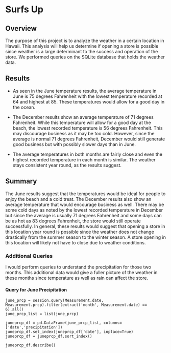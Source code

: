 # Surfs Up

## Overview

The purpose of this project is to analyze the weather in a certain location in Hawaii. This analysis will help us determine if opening a store is possible since weather is a large determinant to the success and operation of the store. We performed queries on the SQLite database that holds the weather data.

## Results
- As seen in the June temperature results, the average temperature in June is 75 degrees Fahrenheit with the lowest temperature recorded at 64 and highest at 85. These temperatures would allow for a good day in the ocean.

- The December results show an average temperature of 71 degrees Fahrenheit. While this temperature will allow for a good day at the beach, the lowest recorded temperature is 56 degrees Fahrenheit. This may discourage business as it may be too cold. However, since the average is normal 71 degrees Fahrenheit, December would still generate good business but with possibly slower days than in June. 

- The average temperatures in both months are fairly close and even the highest recorded temperature in each month is similar. The weather stays consistent year round, as the results suggest.

## Summary

The June results suggest that the temperatures would be ideal for people to enjoy the beach and a cold treat. The December results also show an average temperature that would encourage business as well. There may be some cold days as noted by the lowest recorded temperature in December but since the average is usually 71 degrees Fahrenheit and some days can be as hot as 83 degrees Fahrenheit, the store would still operate successfully. In general, these results would suggest that opening a store in this location year round is possible since the weather does not change drastically from the summer season to the winter season. A store opening in this location will likely not have to close due to weather conditions.

### Additional Queries
I would perform queries to understand the precipitation for those two months. This additional data would give a fuller picture of the weather in these months since temperature as well as rain can affect the store. 

#### Query for June Precipitation
```
june_prcp = session.query(Measurement.date, Measurement.prcp).filter(extract('month', Measurement.date) == 6).all()
june_prcp_list = list(june_prcp)

juneprcp_df = pd.DataFrame(june_prcp_list, columns=['date','precipitation'])
juneprcp_df.set_index(juneprcp_df['date'], inplace=True)
juneprcp_df = juneprcp_df.sort_index()

juneprcp_df.describe()
```
